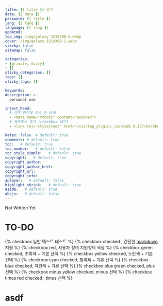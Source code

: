 ```yaml
---
title: {{ title }} 일기
date: {{ date }}
password: {{ title }}
lang: {{ lang }}
language: {{ lang }}
updated:
top_img: /img/galaxy-3219390-2.webp
cover: /img/galaxy-3219390-2.webp
sticky: false
sitemap: false

categories:
- [private, diary]
- []
sticky_categories: []
tags: []
sticky_tags: []

keywords:
description: >-
  personal use

inject_head:
  # 검색 엔진에 추가 안 되게
  - <meta name="robots" content="noindex">
  # 체크박스 추가 (checkbox 태그)
  - <link rel="stylesheet" href="/css/tag_plugins_custom@1.0.17/checkbox@0.0.1.css">

katex: false  # default: true
comments: # default: true
toc:   # default: true
toc_number:   # default: false
toc_style_simple:   # default: true
copyright:   # default: true
copyright_author:
copyright_author_href:
copyright_url:
copyright_info:
aplayer:   # default: false
highlight_shrink:   # default: true
aside:   # default: true
abcjs:   # default: false
---
```


Not Written Yet

# TO-DO
{% checkbox 일반 텍스트 테스트 %}
{% checkbox checked , 간단한 [markdown](https://guides.github.com/features/mastering-markdown/) 지원 %}
{% checkbox red, 사용자 정의 지원정의 색상 %}
{% checkbox green checked, 초록색 + 기본 선택 %}
{% checkbox yellow checked, 노란색 + 기본 선택 %}
{% checkbox cyan checked, 청록색 + 기본 선택 %}
{% checkbox blue checked, 파란색 + 기본 선택 %}
{% checkbox plus green checked, plus 선택 %}
{% checkbox minus yellow checked, minus 선택 %}
{% checkbox times red checked , times 선택 %}


# asdf